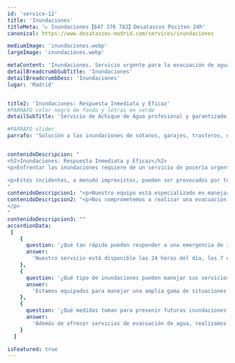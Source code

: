 ```yaml
---
id: 'service-12'
title: 'Inundaciones'
titleMeta: '▷ Inundaciones【647 376 782】Desatascos Pociten 24h'
canonical: https://www.desatascos-madrid.com/services/inundaciones

mediumImage: 'inundaciones.webp'
largeImage: 'inundaciones.webp'

metaContent: 'Inundaciones. Servicio urgente para la evacuación de aguas ✅ Disponemos de camiones preparados para la subción de aguas por bombeos. Rápidos y económicos.'
detailBreadcrumbSubTitle: 'Inundaciones'
detailBreadcrumbDesc: 'Inundaciones'
lugar: 'Madrid'


title2: 'Inundaciones: Respuesta Inmediata y Eficaz'
#PARRAFO color negro de fondo y letras en verde
detailSubTitle: 'Servicio de Achique de Agua profesional y garantizado'

#PARRAFO slider
parrafo: 'Solución a las inundaciones de sótanos, garajes, trasteros, etc.. 24 horas a tu servicio'


contenidoDescripcion: "
<h2>Inundaciones: Respuesta Inmediata y Eficaz</h2>
<p>Enfrentar las inundaciones requiere de un servicio de pocería urgente y confiable. En Desatascos Pociten, estamos disponibles las 24 horas para atender rápidamente estas emergencias, asegurando una evacuación efectiva del agua acumulada.</p>

<p>Estos incidentes, a menudo imprevistos, pueden ser provocados por tormentas severas, descuidos como grifos abiertos, o averías en las tuberías. Una causa común es la saturación de los desagües, que, sin el mantenimiento adecuado, no logran desalojar el agua eficientemente.</p>
"
contenidoDescripcion1: "<p>Nuestro equipo está especializado en manejar cualquier tipo de anegamiento, ya sea en espacios residenciales o comerciales, incluyendo garajes, sótanos o áreas de construcción. Contamos con tecnología avanzada en nuestros camiones de limpieza y succión, así como bombas de agua de última generación, para adaptarnos a cada situación específica.</p>"
contenidoDescripcion2: "<p>Nos comprometemos a realizar una evacuación de agua total, con el objetivo de minimizar el impacto y devolver la normalidad a su espacio en el menor tiempo posible. Con Desatascos Pociten, puede estar seguro de recibir una solución rápida y efectiva para sus problemas de inundaciones.
</p>
"
contenidoDescripcion3: ""
accordionData:
 [
    {
      question: '¿Qué tan rápido pueden responder a una emergencia de inundación?',
      answer:
        'Nuestro servicio está disponible las 24 horas del día, los 7 días de la semana. En caso de inundación, nuestro equipo de expertos puede responder y llegar al lugar del incidente con rapidez, generalmente en cuestión de horas, dependiendo de su ubicación. Nuestra prioridad es actuar con la mayor celeridad posible para minimizar los daños y resolver la situación de manera eficiente.',
    },
    {
      question: '¿Qué tipo de inundaciones pueden manejar sus servicios?',
      answer:
        'Estamos equipados para manejar una amplia gama de situaciones de inundación, incluyendo anegamientos causados por lluvias intensas, roturas de tuberías, desbordamientos de sistemas de desagüe, y cualquier otra situación que provoque acumulación de agua. Nuestro equipo tiene experiencia en trabajar en diferentes entornos, desde espacios residenciales como sótanos y garajes hasta áreas comerciales y de construcción.',
    },
    {
      question: '¿Qué medidas toman para prevenir futuras inundaciones?',
      answer:
        'Además de ofrecer servicios de evacuación de agua, realizamos una evaluación detallada para identificar las causas subyacentes de la inundación. Ofrecemos asesoramiento y soluciones para mejorar los sistemas de drenaje y desagüe, así como mantenimiento preventivo para reducir el riesgo de futuras inundaciones. Nuestro enfoque no solo se centra en resolver el problema actual, sino también en implementar medidas preventivas para asegurar la protección a largo plazo de su propiedad.'
    }
  ]

isFeatured: true
---
```

